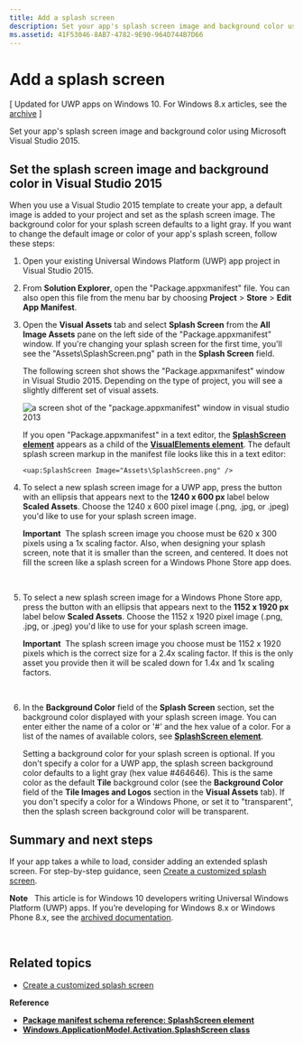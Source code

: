 ```yaml
---
title: Add a splash screen
description: Set your app's splash screen image and background color using Microsoft Visual Studio 2015.
ms.assetid: 41F53046-8AB7-4782-9E90-964D744B7D66
---
```


# Add a splash screen


\[ Updated for UWP apps on Windows 10. For Windows 8.x articles, see the [archive](http://go.microsoft.com/fwlink/p/?linkid=619132) \]


Set your app's splash screen image and background color using Microsoft Visual Studio 2015.

## Set the splash screen image and background color in Visual Studio 2015


When you use a Visual Studio 2015 template to create your app, a default image is added to your project and set as the splash screen image. The background color for your splash screen defaults to a light gray. If you want to change the default image or color of your app's splash screen, follow these steps:

1.  Open your existing Universal Windows Platform (UWP) app project in Visual Studio 2015.
2.  From **Solution Explorer**, open the "Package.appxmanifest" file. You can also open this file from the menu bar by choosing **Project** &gt; **Store** &gt; **Edit App Manifest**.
3.  Open the **Visual Assets** tab and select **Splash Screen** from the **All Image Assets** pane on the left side of the "Package.appxmanifest" window. If you're changing your splash screen for the first time, you'll see the "Assets\\SplashScreen.png" path in the **Splash Screen** field.

    The following screen shot shows the "Package.appxmanifest" window in Visual Studio 2015. Depending on the type of project, you will see a slightly different set of visual assets.

    ![a screen shot of the "package.appxmanifest" window in visual studio 2013](images/appmanifest.png)

    If you open "Package.appxmanifest" in a text editor, the [**SplashScreen element**](https://msdn.microsoft.com/library/windows/apps/br211467) appears as a child of the [**VisualElements element**](https://msdn.microsoft.com/library/windows/apps/br211471). The default splash screen markup in the manifest file looks like this in a text editor:

    ```xaml
    <uap:SplashScreen Image="Assets\SplashScreen.png" />
    ```

4.  To select a new splash screen image for a UWP app, press the button with an ellipsis that appears next to the **1240 x 600 px** label below **Scaled Assets**. Choose the 1240 x 600 pixel image (.png, .jpg, or .jpeg) you'd like to use for your splash screen image.

    **Important**  The splash screen image you choose must be 620 x 300 pixels using a 1x scaling factor. Also, when designing your splash screen, note that it is smaller than the screen, and centered. It does not fill the screen like a splash screen for a Windows Phone Store app does.

     

5.  To select a new splash screen image for a Windows Phone Store app, press the button with an ellipsis that appears next to the **1152 x 1920 px** label below **Scaled Assets**. Choose the 1152 x 1920 pixel image (.png, .jpg, or .jpeg) you'd like to use for your splash screen image.

    **Important**  The splash screen image you choose must be 1152 x 1920 pixels which is the correct size for a 2.4x scaling factor. If this is the only asset you provide then it will be scaled down for 1.4x and 1x scaling factors.

     

6.  In the **Background Color** field of the **Splash Screen** section, set the background color displayed with your splash screen image. You can enter either the name of a color or '\#' and the hex value of a color. For a list of the names of available colors, see [**SplashScreen element**](https://msdn.microsoft.com/library/windows/apps/br211467).

    Setting a background color for your splash screen is optional. If you don't specify a color for a UWP app, the splash screen background color defaults to a light gray (hex value \#464646). This is the same color as the default **Tile** background color (see the **Background Color** field of the **Tile Images and Logos** section in the **Visual Assets** tab). If you don't specify a color for a Windows Phone, or set it to "transparent", then the splash screen background color will be transparent.

## Summary and next steps


If your app takes a while to load, consider adding an extended splash screen. For step-by-step guidance, seen [Create a customized splash screen](create-a-customized-splash-screen.md).

**Note**  
This article is for Windows 10 developers writing Universal Windows Platform (UWP) apps. If you’re developing for Windows 8.x or Windows Phone 8.x, see the [archived documentation](http://go.microsoft.com/fwlink/p/?linkid=619132).

 

## Related topics

* [Create a customized splash screen](create-a-customized-splash-screen.md)

**Reference**

* [**Package manifest schema reference: SplashScreen element**](https://msdn.microsoft.com/library/windows/apps/br211467)
* [**Windows.ApplicationModel.Activation.SplashScreen class**](https://msdn.microsoft.com/library/windows/apps/br224763)

 

 



